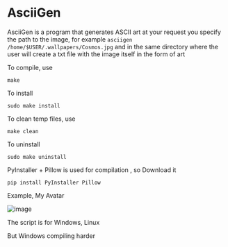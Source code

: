 # AsciiGen
AsciiGen is a program that generates ASCII art at your request you specify the path to the image, for example ```asciigen /home/$USER/.wallpapers/Cosmos.jpg``` and in the same directory where the user will create a txt file with the image itself in the form of art

To compile, use
```
make
```
To install
```
sudo make install
```
To clean temp files, use
```
make clean
```
To uninstall
```
sudo make uninstall
```
PyInstaller + Pillow is used for compilation  , so Download it
```
pip install PyInstaller Pillow
```
Example, My Avatar

![image](https://github.com/user-attachments/assets/20205f0c-0698-486b-9197-766a0bc711f2)

The script is for Windows, Linux

But Windows compiling harder
